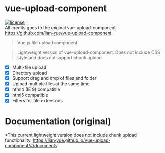 # vue-upload-component
[![license](https://img.shields.io/github/license/lian-yue/vue-upload-component.svg?style=flat-square)](https://www.npmjs.com/package/vue-upload-component)  
All credits goes to the original vue-upload-component https://github.com/lian-yue/vue-upload-component

> Vue.js file upload component

> Lightweight version of vue-upload-component. Does not include CSS style and does not support chunk upload.


  - [x] Multi-file upload
  - [x] Directory upload
  - [x] Support drag and drop of files and folder
  - [x] Upload multiple files at the same time
  - [x] html4 (IE 9) compatible
  - [x] html5 compatible
  - [x] Filters for file extensions

# Documentation (original)

*This current lightweight version does not include chunk upload functionality.
https://lian-yue.github.io/vue-upload-component/#/documents
